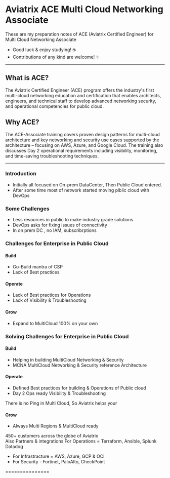 # Aviatrix ACE Multi Cloud Networking Associate 
These are my preparation notes of ACE (Aviatrix Certified Engineer) for Multi Cloud Networking Associate

- Good luck & enjoy studying! :coffee: 
- Contributions of any kind are welcome! :sparkles:


---------------------------------------------------------------------------------------------------------------------------------------------------

## What is ACE? 
The Aviatrix Certified Engineer (ACE) program offers the industry's first multi-cloud networking education and certification that enables architects, engineers, and technical staff to develop advanced networking security, and operational competencies for public cloud.

## Why ACE?
The ACE-Associate training covers proven design patterns for multi-cloud architecture and key networking and security use cases supported by the architecture – focusing on AWS, Azure, and Google Cloud. The training also discusses Day 2 operational requirements including visibility, monitoring, and time-saving troubleshooting techniques.
</br>

-------------------------------------------------------------------------------------------

### Introduction 
- Initially all focused on On-prem DataCenter, Then Public Cloud entered. 
- After some time most of network started moving piblic cloud with DevOps

### Some Challenges 
- Less resources in public to make industry grade solutions
- DevOps asks for fixing issues of connectivity
- In on prem DC , no IAM, subscribrptions


### Challenges for Enterprise in Public Cloud
#### Build
- Go-Build mantra of CSP
- Lack of Best practices
#### Operate
- Lack of Best practices for Operations
- Lack of Visibility & Troubleshooting
#### Grow
- Expand to MultiCloud 100% on your own


### Solving Challenges for Enterprise in Public Cloud
#### Build
- Helping in building MultiCloud Networking & Security
- MCNA MultiCloud Networking & Security reference Architecture
#### Operate
- Defined Best practices for building & Operations of Public cloud
- Day 2 Ops ready Visibility & Troubleshooting

There is no Ping in Multi Cloud, So Aviatrix helps your
#### Grow
- Always Multi Regions & MultiCloud ready

450+ customers across the globe of Aviatrix
</br>
Also Partners & integrations
For Operations = Terraform, Ansible, Splunk Datadog
- For Infrastracture = AWS, Azure, GCP & OCI
- For Security - Fortinet, PaloAlto, CheckPoint


===============
 


